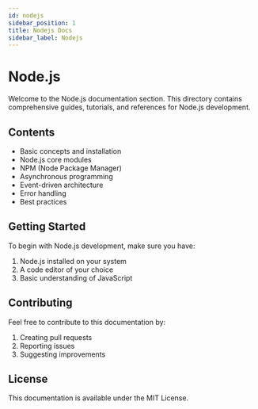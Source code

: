 ```yaml
---
id: nodejs
sidebar_position: 1
title: Nodejs Docs
sidebar_label: Nodejs
---
```

# Node.js

Welcome to the Node.js documentation section. This directory contains comprehensive guides, tutorials, and references for Node.js development.

## Contents

- Basic concepts and installation
- Node.js core modules
- NPM (Node Package Manager)
- Asynchronous programming
- Event-driven architecture
- Error handling
- Best practices

## Getting Started

To begin with Node.js development, make sure you have:
1. Node.js installed on your system
2. A code editor of your choice
3. Basic understanding of JavaScript

## Contributing

Feel free to contribute to this documentation by:
1. Creating pull requests
2. Reporting issues
3. Suggesting improvements

## License

This documentation is available under the MIT License.